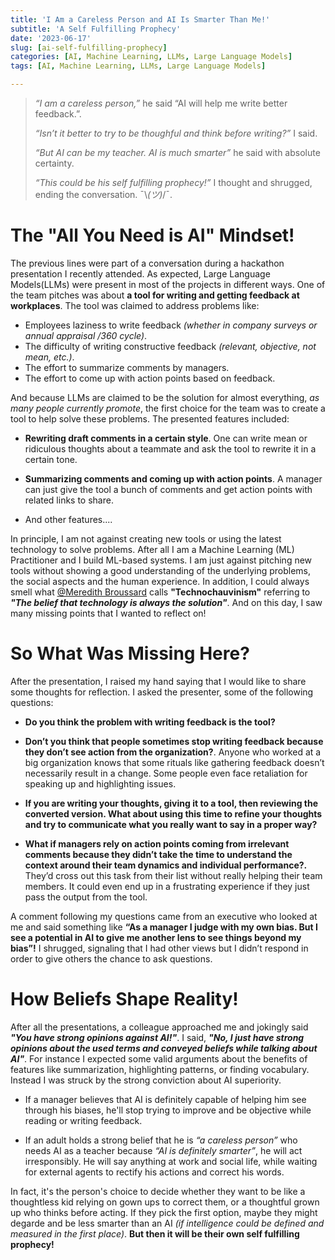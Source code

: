 ```yaml
---
title: 'I Am a Careless Person and AI Is Smarter Than Me!'
subtitle: 'A Self Fulfilling Prophecy'
date: '2023-06-17'
slug: [ai-self-fulfilling-prophecy]
categories: [AI, Machine Learning, LLMs, Large Language Models]
tags: [AI, Machine Learning, LLMs, Large Language Models]

---
```


<blockquote>

*“I am a careless person,”* he said “AI will help me write better feedback.”.

*“Isn’t it better to try to be thoughful and think before writing?”* I said.

*“But AI can be my teacher. AI is much smarter”* he said with absolute certainty.

*“This could be his self fulfilling prophecy!”* I thought and shrugged, ending the conversation. ¯\\_(ツ)_/¯.
</blockquote>


# The "All You Need is AI" Mindset!

The previous lines were part of a conversation during a hackathon presentation I recently attended. As expected, Large Language Models(LLMs) were present in most of the projects in different ways. One of the team pitches was about **a tool for writing and getting feedback at workplaces**. The tool was claimed to address problems like:
- Employees laziness to write feedback *(whether in company surveys or annual appraisal /360 cycle)*.
- The difficulty of writing constructive feedback *(relevant, objective, not mean, etc.)*.
- The effort to summarize comments by managers.
- The effort to come up with action points based on feedback.

And because LLMs are claimed to be the solution for almost everything, *as many people currently promote*, the first choice for the team was to create a tool to help solve these problems. The presented features included:

- **Rewriting draft comments in a certain style**. One can write mean or ridiculous thoughts about a teammate and ask the tool to rewrite it in a certain tone.

- **Summarizing comments and coming up with action points**. A manager can just give the tool a bunch of comments and get action points with related links to share.

- And other features....

In principle, I am not against creating new tools or using the latest technology to solve problems. After all I am a Machine Learning (ML) Practitioner and I build ML-based systems. I am just against pitching new tools without showing a good understanding of the underlying problems, the social aspects and the human experience. In addition, I could always smell what [@Meredith Broussard](https://twitter.com/merbroussard) calls **"Technochauvinism"** referring to ***"The belief that technology is always the solution"***. And on this day, I saw many missing points that I wanted to reflect on!

# So What Was Missing Here?

After the presentation, I raised my hand saying that I would like to share some thoughts for reflection. I asked the presenter, some of the following questions:

- **Do you think the problem with writing feedback is the tool?**

- **Don’t you think that people sometimes stop writing feedback because they don’t see action from the organization?**. Anyone who worked at a big organization knows that some rituals like gathering feedback doesn’t necessarily result in a change. Some people even face retaliation for speaking up and highlighting issues.

- **If you are writing your thoughts, giving it to a tool, then reviewing the converted version. What about using this time to refine your thoughts and try to communicate what you really want to say in a proper way?**

- **What if managers rely on action points coming from irrelevant comments because they didn’t take the time to understand the context around their team dynamics and individual performance?.** They’d cross out this task from their list without really helping their team members. It could even end up in a frustrating experience if they just pass the output from the tool.

A comment following my questions came from an executive who looked at me and said something like **“As a manager I judge with my own bias. But I see a potential in AI to give me another lens to see things beyond my bias”!**  I shrugged, signaling that I had other views but I didn’t respond in order to give others the chance to ask questions.

# How Beliefs Shape Reality!

After all the presentations, a colleague approached me and jokingly said ***"You have strong opinions against AI!"***. I said, ***"No, I just have strong opinions about the used terms and conveyed beliefs while talking about AI"***. For instance I expected some valid arguments about the benefits of features like summarization, highlighting patterns, or finding vocabulary. Instead I was struck by the strong conviction about AI superiority.

- If a manager believes that AI is definitely capable of helping him see through his biases, he'll stop trying to improve and be objective while reading or writing feedback.

- If an adult holds a strong belief that he is *“a careless person”* who needs AI as a teacher because *“AI is definitely smarter”*,  he will act irresponsibly. He will say anything at work and social life, while waiting for external agents to rectify his actions and correct his words. 

In fact, it's the person's choice to decide whether they want to be like a thoughtless kid relying on gown ups to correct them, or a thoughtful grown up who thinks before acting. If they pick the first option, maybe they might degarde and be less smarter than an AI *(if intelligence could be defined and measured in the first place)*. **But then it will be their own self fulfilling prophecy!**

